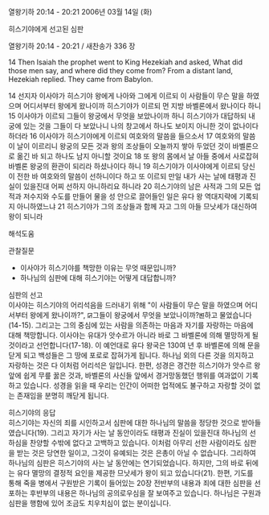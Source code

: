 열왕기하 20:14 - 20:21 
2006년 03월 14일 (화)

히스기야에게 선고된 심판



열왕기하 20:14 - 20:21 / 새찬송가 336 장


14  Then Isaiah the prophet went to King Hezekiah and asked, What did those men say, and where did they come from? From a distant land, Hezekiah replied. They came from Babylon. 

14 선지자 이사야가 히스기야 왕에게 나아와 그에게 이르되 이 사람들이 무슨 말을 하였으며 어디서부터 왕에게 왔나이까 히스기야가 이르되 먼 지방 바벨론에서 왔나이다 하니 15 이사야가 이르되 그들이 왕궁에서 무엇을 보았나이까 하니 히스기야가 대답하되 내 궁에 있는 것을 그들이 다 보았나니 나의 창고에서 하나도 보이지 아니한 것이 없나이다 하더라 16 이사야가 히스기야에게 이르되 여호와의 말씀을 들으소서 17 여호와의 말씀이 날이 이르리니 왕궁의 모든 것과 왕의 조상들이 오늘까지 쌓아 두었던 것이 바벨론으로 옮긴 바 되고 하나도 남지 아니할 것이요 18 또 왕의 몸에서 날 아들 중에서 사로잡혀 바벨론 왕궁의 환관이 되리라 하셨나이다 하니 19 히스기야가 이사야에게 이르되 당신이 전한 바 여호와의 말씀이 선하니이다 하고 또 이르되 만일 내가 사는 날에 태평과 진실이 있을진대 어찌 선하지 아니하리요 하니라 20 히스기야의 남은 사적과 그의 모든 업적과 저수지와 수도를 만들어 물을 성 안으로 끌어들인 일은 유다 왕 역대지략에 기록되지 아니하였느냐 21 히스기야가 그의 조상들과 함께 자고 그의 아들 므낫세가 대신하여 왕이 되니라

해석도움





관찰질문
- 이사야가 히스기야를 책망한 이유는 무엇 때문입니까?  
- 하나님의 심판에 대해 히스기야는 어떻게 대답합니까? 


심판의 선고  
이사야는 히스기야의 어리석음을 드러내기 위해 "이 사람들이 무슨 말을 하였으며 어디서부터 왕에게 왔나이까?", ꡒ그들이 왕궁에서 무엇을 보았나이까?ꡓ하고 물었습니다(14-15). 그리고는 그의 중심에 있는 사람을 의존하는 마음과 자기를 자랑하는 마음에 대해 책망합니다. 이사야는 유대가 앗수르가 아니라 바로 그 바벨론에 의해 멸망하게 될 것이라고 선언합니다(17-18). 이 예언대로 유다 왕국은 130여 년 후 바벨론에 의해 문을 닫게 되고 백성들은 그 땅에 포로로 잡혀가게 됩니다. 하나님 외의 다른 것을 의지하고 자랑하는 것은 다 이처럼 어리석은 일입니다. 한편, 성경은 경건한 히스기야가 앗수르 왕 앞에 쉽게 무릎 꿇은 것과, 바벨론의 사신들 앞에서 경거망동했던 행위를 여과없이 기록하고 있습니다. 성경을 읽을 때 우리는 인간이 어떠한 업적에도 불구하고 자랑할 것이 없는 존재임을 분명히 깨닫게 됩니다.  

히스기야의 응답  
히스기야는 자신의 죄를 시인하고서 심판에 대한 하나님의 말씀을 정당한 것으로 받아들였습니다(19). 그리고 자기가 사는 날 동안이라도 태평과 진실이 있을진대 하나님의 선하심을 찬양할 수밖에 없다고 고백하고 있습니다. 이처럼 아무리 선한 사람이라도 심판을 받는 것은 당연한 일이고, 그것이 유예되는 것은 은총이 아닐 수 없습니다. 그리하여 하나님의 심판은 히스기야의 사는 날 동안에는 연기되었습니다. 하지만, 그의 바로 뒤에는 유다 멸망의 결정적 요인을 제공한 므낫세가 왕이 되고 있습니다(21). 한편, 기도를 통해 죽을 병에서 구원받은 기록이 들어있는 20장 전반부의 내용과 죄에 대한 심판을 선포하는 후반부의 내용은 하나님의 공의로우심을 잘 보여주고 있습니다. 하나님은 구원과 심판을 행함에 있어 조금도 치우치심이 없는 분이십니다.
